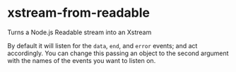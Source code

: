 # xstream-from-readable

Turns a Node.js Readable stream into an Xstream

By default it will listen for the `data`, `end`, and `error` events; and act
accordingly. You can change this passing an object to the second argument with
the names of the events you want to listen on.
